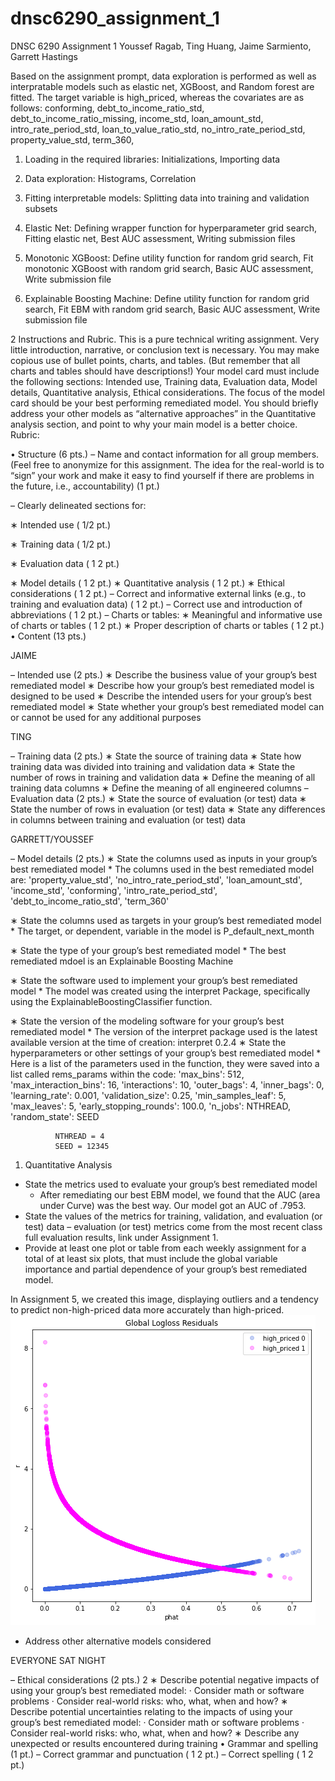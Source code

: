 # dnsc6290_assignment_1
DNSC 6290 Assignment 1
Youssef Ragab, Ting Huang, Jaime Sarmiento, Garrett Hastings

Based on the assignment prompt, data exploration is performed as well as interpratable models such as elastic net, XGBoost, and Random forest are fitted. The target variable is high_priced, whereas the covariates are as follows: 
conforming, 
debt_to_income_ratio_std, 
debt_to_income_ratio_missing, 
income_std, 
loan_amount_std, 
intro_rate_period_std, 
loan_to_value_ratio_std, 
no_intro_rate_period_std, 
property_value_std, 
term_360, 

1. Loading in the required libraries: 
Initializations, 
Importing data

2. Data exploration: 
Histograms, 
Correlation

3. Fitting interpretable models: 
Splitting data into training and validation subsets

4. Elastic Net: 
Defining wrapper function for hyperparameter grid search, 
Fitting elastic net, 
Best AUC assessment, 
Writing submission files

5. Monotonic XGBoost: 
Define utility function for random grid search, 
Fit monotonic XGBoost with random grid search, 
Basic AUC assessment, 
Write submission file

6. Explainable Boosting Machine: 
Define utility function for random grid search, 
Fit EBM with random grid search, 
Basic AUC assessment, 
Write submission file





2 Instructions and Rubric.
This is a pure technical writing assignment. Very little introduction, narrative, or conclusion text is necessary. You may make copious use of bullet points, charts, and tables. (But remember that all charts and
tables should have descriptions!)
Your model card must include the following sections: Intended use, Training data, Evaluation data, Model
details, Quantitative analysis, Ethical considerations. The focus of the model card should be your best
performing remediated model. You should briefly address your other models as “alternative approaches” in
the Quantitative analysis section, and point to why your main model is a better choice.
Rubric:

• Structure (6 pts.)
– Name and contact information for all group members. (Feel free to anonymize for this assignment.
The idea for the real-world is to “sign” your work and make it easy to find yourself if there are
problems in the future, i.e., accountability) (1 pt.)

– Clearly delineated sections for:

∗ Intended use ( 1/2 pt.)




  ∗ Training data ( 1/2 pt.)

  ∗ Evaluation data ( 1
2
pt.)

∗ Model details ( 1
2
pt.)
∗ Quantitative analysis ( 1
2
pt.)
∗ Ethical considerations ( 1
2
pt.)
– Correct and informative external links (e.g., to training and evaluation data) ( 1
2
pt.)
– Correct use and introduction of abbreviations ( 1
2
pt.)
– Charts or tables:
∗ Meaningful and informative use of charts or tables ( 1
2
pt.)
∗ Proper description of charts or tables ( 1
2
pt.)
• Content (13 pts.)

JAIME

– Intended use (2 pts.)
∗ Describe the business value of your group’s best remediated model
∗ Describe how your group’s best remediated model is designed to be used
∗ Describe the intended users for your group’s best remediated model
∗ State whether your group’s best remediated model can or cannot be used for any additional
purposes

TING

– Training data (2 pts.)
∗ State the source of training data
∗ State how training data was divided into training and validation data
∗ State the number of rows in training and validation data
∗ Define the meaning of all training data columns
∗ Define the meaning of all engineered columns
– Evaluation data (2 pts.)
∗ State the source of evaluation (or test) data
∗ State the number of rows in evaluation (or test) data
∗ State any differences in columns between training and evaluation (or test) data

GARRETT/YOUSSEF

– Model details (2 pts.)
∗ State the columns used as inputs in your group’s best remediated model
    * The columns used in the best remediated model are: 'property_value_std', 'no_intro_rate_period_std', 'loan_amount_std', 'income_std', 'conforming', 'intro_rate_period_std', 'debt_to_income_ratio_std', 'term_360'

∗ State the columns used as targets in your group’s best remediated model
    * The target, or dependent, variable in the model is P_default_next_month

∗ State the type of your group’s best remediated model
    * The best remediated mdoel is an Explainable Boosting Machine
    
∗ State the software used to implement your group’s best remediated model
    * The model was created using the interpret Package, specifically using the ExplainableBoostingClassifier function.
    
∗ State the version of the modeling software for your group’s best remediated model
    * The version of the interpret package used is the latest available version at the time of creation: interpret            0.2.4
∗ State the hyperparameters or other settings of your group’s best remediated model
    * Here is a list of the parameters used in the function, they were saved into a list called rems_params within the code: 
              'max_bins': 512,
              'max_interaction_bins': 16,
              'interactions': 10,
              'outer_bags': 4,
              'inner_bags': 0,
              'learning_rate': 0.001,
              'validation_size': 0.25,
              'min_samples_leaf': 5,
              'max_leaves': 5,
              'early_stopping_rounds': 100.0,
              'n_jobs': NTHREAD, 
              'random_state': SEED
              
              NTHREAD = 4
              SEED = 12345
              
1. Quantitative Analysis

* State the metrics used to evaluate your group’s best remediated model
  * After remediating our best EBM model, we found that the AUC (area under Curve) was the best way. Our model got an AUC of .7953. 
* State the values of the metrics for training, validation, and evaluation (or test) data – evaluation (or test) metrics come from the most recent class full evaluation results, link under Assignment 1.
* Provide at least one plot or table from each weekly assignment for a total of at least six plots, that must include the global variable importance and partial dependence of your group’s best remediated model.



In Assignment 5, we created this image, displaying outliers and a tendency to predict non-high-priced data more accurately than high-priced. 
![Residuals with Outliers](https://github.com/youssefragab99/dnsc6290_assignment_1/blob/main/residuals_Assignment5.png)

* Address other alternative models considered

EVERYONE SAT NIGHT

– Ethical considerations (2 pts.)
2
∗ Describe potential negative impacts of using your group’s best remediated model:
· Consider math or software problems
· Consider real-world risks: who, what, when and how?
∗ Describe potential uncertainties relating to the impacts of using your group’s best remediated
model:
· Consider math or software problems
· Consider real-world risks: who, what, when and how?
∗ Describe any unexpected or results encountered during training
• Grammar and spelling (1 pt.)
– Correct grammar and punctuation ( 1
2
pt.)
– Correct spelling ( 1
2
pt.)

